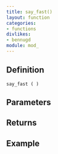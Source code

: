 ```yaml
---
title: say_fast()
layout: function
categories:
- functions
divlikes:
- bennugd
module: mod_
---
```


## Definition

    say_fast ( )

## Parameters

## Returns

## Example

